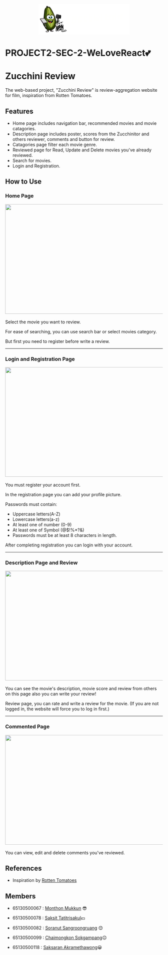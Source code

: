 <p align="center"><img src="https://github.com/Xsmitylnwza/PROJECT2-SEC-2-WeLoveReact/blob/main/public/image/logo.png"/></p>

# PROJECT2-SEC-2-WeLoveReact💕

# Zucchini Review

The web-based project, "Zucchini Review" is review-aggregation website for film, inspiration from Rotten Tomatoes.

## Features

- Home page includes navigation bar, recommended movies and movie catagories.
- Description page includes poster, scores from the Zucchinitor and others reviewer, comments and button for review.
- Catagories page filter each movie genre.
- Reviewed page for Read, Update and Delete movies you've already reviewed.
- Search for movies.
- Login and Registration.

## How to Use

### Home Page

<p align="center"><img src="" width="700" height="350"></p>

<p>Select the movie you want to review. </p>
<p>For ease of searching, you can use search bar or select movies category. </p>
<p>But first you need to register before write a review. </p>

<hr>

### Login and Registration Page

<p align="center"><img src="" width="700" height="350"></p>

<p>You must register your account first. </p>
<p>In the registration page you can add your profile picture. </p>

<p>Passwords must contain: </p>

- Uppercase letters(A-Z)
- Lowercase letters(a-z)
- At least one of number (0-9)
- At least one of Symbol (@$!%*?&)
- Passwords must be at least 8 characters in length.

<p>After completing registration you can login with your account.</p>

<hr>

### Description Page and Review

<p align="center"><img src="" width="700" height="350"></p>

<p>You can see the movie's description, movie score and review from others on this page also you can write your review! </p>

<p>Review page, you can rate and write a review for the movie. (If you are not logged in, the website will force you to log in first.) </p>

<hr>

### Commented Page

<p align="center"><img src="" width="700" height="350"></p>

You can view, edit and delete comments you've reviewed.

## References

-  Inspiration by [Rotten Tomatoes](https://www.rottentomatoes.com/)

## Members

- 65130500067 : [Monthon Mukkun](https://github.com/carrynong2) 😎
> 
- 65130500078 : [Saksit Tatitrisakul](https://github.com/Tiskas02)💵
> 
- 65130500082 : [Soranut Sangroongruang](https://github.com/c3b22) 😊
> 
- 65130500099 : [Chaimongkon Sokgampang](https://github.com/Xsmitylnwza)😉
> 
- 65130500118 : [Saksaran Akramethawong](https://github.com/saksaran)😀
> 
